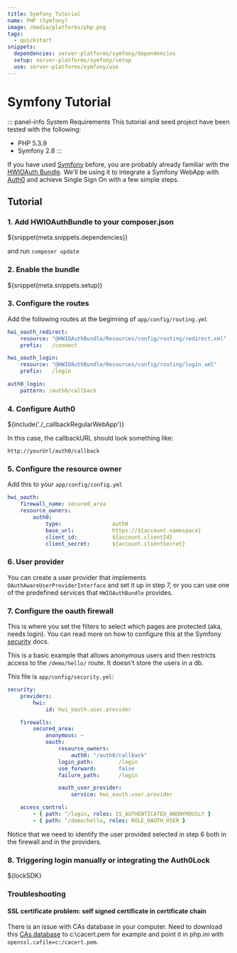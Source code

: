 ```yaml
---
title: Symfony Tutorial
name: PHP (Symfony)
image: /media/platforms/php.png
tags:
  - quickstart
snippets:
  dependencies: server-platforms/symfony/dependencies
  setup: server-platforms/symfony/setup
  use: server-platforms/symfony/use
---
```


# Symfony Tutorial

::: panel-info System Requirements
This tutorial and seed project have been tested with the following:
* PHP 5.3.9
* Symfony 2.8
:::

If you have used [Symfony](http://symfony.com) before, you are probably already familiar with the [HWIOAuth Bundle](https://github.com/hwi/HWIOAuthBundle). We'll be using it to integrate a Symfony WebApp with [Auth0](https://auth0.com/) and achieve Single Sign On with a few simple steps.

## Tutorial

### 1. Add HWIOAuthBundle to your composer.json

${snippet(meta.snippets.dependencies)}

and run `composer update`


### 2. Enable the bundle

${snippet(meta.snippets.setup)}

### 3. Configure the routes

Add the following routes at the beginning of `app/config/routing.yml`

```yml
hwi_oauth_redirect:
    resource: "@HWIOAuthBundle/Resources/config/routing/redirect.xml"
    prefix:   /connect

hwi_oauth_login:
    resource: "@HWIOAuthBundle/Resources/config/routing/login.xml"
    prefix:   /login

auth0_login:
    pattern: /auth0/callback
```


### 4. Configure Auth0

${include('./_callbackRegularWebApp')}

In this case, the callbackURL should look something like:

```
http://yourUrl/auth0/callback
```

### 5. Configure the resource owner

Add this to your `app/config/config.yml`

```yml
hwi_oauth:
    firewall_name: secured_area
    resource_owners:
        auth0:
            type:                auth0
            base_url:            https://${account.namespace}
            client_id:           ${account.clientId}
            client_secret:       ${account.clientSecret}
```

### 6. User provider

You can create a user provider that implements `OAuthAwareUserProviderInterface` and set it up in step 7, or you
can use one of the predefined services that `HWIOAuthBundle` provides.

### 7. Configure the oauth firewall

This is where you set the filters to select which pages are protected (aka, needs login). You can read more on how to configure this at the Symfony [security](http://symfony.com/doc/current/book/security.html) docs.

This is a basic example that allows anonymous users and then restricts access to the `/demo/hello/` route. It doesn't store the users in a db.

This file is `app/config/security.yml`:

```yml
security:
    providers:
        hwi:
            id: hwi_oauth.user.provider

    firewalls:
        secured_area:
            anonymous: ~
            oauth:
                resource_owners:
                    auth0: "/auth0/callback"
                login_path:        /login
                use_forward:       false
                failure_path:      /login

                oauth_user_provider:
                    service: hwi_oauth.user.provider

    access_control:
        - { path: ^/login, roles: IS_AUTHENTICATED_ANONYMOUSLY }
        - { path: ^/demo/hello, roles: ROLE_OAUTH_USER }
```

Notice that we need to identify the user provided selected in step 6 both in the firewall and in the providers.

### 8. Triggering login manually or integrating the Auth0Lock

${lockSDK}

### Troubleshooting

#### SSL certificate problem: self signed certificate in certificate chain

There is an issue with CAs database in your computer. Need to download this [CAs database](https://curl.haxx.se/ca/cacert.pem) to c:\cacert.pem for example and point it in php.ini with `openssl.cafile=c:/cacert.pem`.

